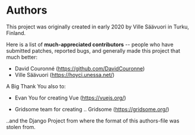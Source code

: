 # Authors

This project was originally created in early 2020 by Ville Säävuori in Turku, Finland.

Here is a list of **much-appreciated contributors** -- people who have submitted patches,
reported bugs, and generally made this project that much better:

- David Couronné (https://github.com/DavidCouronne)
- Ville Säävuori (https://hoyci.unessa.net/)

A Big Thank You also to:

- Evan You for creating Vue (https://vuejs.org/)

- Gridsome team for creating .. Gridsome (https://gridsome.org/)

..and the Django Project from where the format of this authors-file was stolen from.
